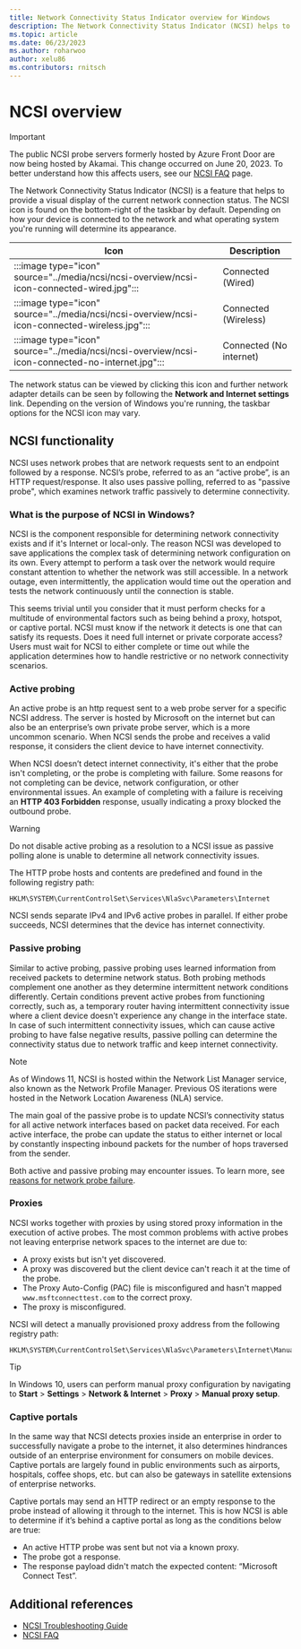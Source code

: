 ```yaml
---
title: Network Connectivity Status Indicator overview for Windows
description: The Network Connectivity Status Indicator (NCSI) helps to detect network connectivity and troubleshoot via network probing and passive polling.
ms.topic: article
ms.date: 06/23/2023
ms.author: roharwoo
author: xelu86
ms.contributors: rnitsch
---
```


# NCSI overview

> [!IMPORTANT]
> The public NCSI probe servers formerly hosted by Azure Front Door are now being hosted by Akamai. This change occurred on June 20, 2023. To better understand how this affects users, see our [NCSI FAQ](ncsi-frequently-asked-questions.md) page.

The Network Connectivity Status Indicator (NCSI) is a feature that helps to provide a visual display of the current network connection status. The NCSI icon is found on the bottom-right of the taskbar by default. Depending on how your device is connected to the network and what operating system you're running will determine its appearance.

|Icon|Description|
|--|--|
|:::image type="icon" source="../media/ncsi/ncsi-overview/ncsi-icon-connected-wired.jpg":::| Connected (Wired) |
|:::image type="icon" source="../media/ncsi/ncsi-overview/ncsi-icon-connected-wireless.jpg":::| Connected (Wireless) |
|:::image type="icon" source="../media/ncsi/ncsi-overview/ncsi-icon-connected-no-internet.jpg":::| Connected (No internet) |

The network status can be viewed by clicking this icon and further network adapter details can be seen by following the **Network and Internet settings** link. Depending on the version of Windows you're running, the taskbar options for the NCSI icon may vary.

## NCSI functionality

NCSI uses network probes that are network requests sent to an endpoint followed by a response. NCSI’s probe, referred to as an “active probe”, is an HTTP request/response. It also uses passive polling, referred to as "passive probe", which examines network traffic passively to determine connectivity.

### What is the purpose of NCSI in Windows?

NCSI is the component responsible for determining network connectivity exists and if it's Internet or local-only. The reason NCSI was developed to save applications the complex task of determining network configuration on its own. Every attempt to perform a task over the network would require constant attention to whether the network was still accessible. In a network outage, even intermittently, the application would time out the operation and tests the network continuously until the connection is stable.

This seems trivial until you consider that it must perform checks for a multitude of environmental factors such as being behind a proxy, hotspot, or captive portal. NCSI must know if the network it detects is one that can satisfy its requests. Does it need full internet or private corporate access? Users must wait for NCSI to either complete or time out while the application determines how to handle restrictive or no network connectivity scenarios.

### Active probing

An active probe is an http request sent to a web probe server for a specific NCSI address. The server is hosted by Microsoft on the internet but can also be an enterprise’s own private probe server, which is a more uncommon scenario. When NCSI sends the probe and receives a valid response, it considers the client device to have internet connectivity.

When NCSI doesn’t detect internet connectivity, it's either that the probe isn't completing, or the probe is completing with failure. Some reasons for not completing can be device, network configuration, or other environmental issues. An example of completing with a failure is receiving an **HTTP 403 Forbidden** response, usually indicating a proxy blocked the outbound probe.

> [!WARNING]
> Do not disable active probing as a resolution to a NCSI issue as passive polling alone is unable to determine all network connectivity issues.

The HTTP probe hosts and contents are predefined and found in the following registry path:

```registry
HKLM\SYSTEM\CurrentControlSet\Services\NlaSvc\Parameters\Internet
```

NCSI sends separate IPv4 and IPv6 active probes in parallel. If either probe succeeds, NCSI determines that the device has internet connectivity.

### Passive probing

Similar to active probing, passive probing uses learned information from received packets to determine network status. Both probing methods complement one another as they determine intermittent network conditions differently. Certain conditions prevent active probes from functioning correctly, such as, a temporary router having intermittent connectivity issue where a client device doesn't experience any change in the interface state. In case of such intermittent connectivity issues, which can cause active probing to have false negative results, passive polling can determine the connectivity status due to network traffic and keep internet connectivity.

> [!NOTE]
> As of Windows 11, NCSI is hosted within the Network List Manager service, also known as the Network Profile Manager. Previous OS iterations were hosted in the Network Location Awareness (NLA) service.

The main goal of the passive probe is to update NCSI’s connectivity status for all active network interfaces based on packet data received. For each active interface, the probe can update the status to either internet or local by constantly inspecting inbound packets for the number of hops traversed from the sender.

Both active and passive probing may encounter issues. To learn more, see [reasons for network probe failure](ncsi-frequently-asked-questions.md#reasons-for-network-probe-failure).

### Proxies

NCSI works together with proxies by using stored proxy information in the execution of active probes. The most common problems with active probes not leaving enterprise network spaces to the internet are due to:

- A proxy exists but isn't yet discovered.
- A proxy was discovered but the client device can't reach it at the time of the probe.
- The Proxy Auto-Config (PAC) file is misconfigured and hasn't mapped `www.msftconnecttest.com` to the correct proxy.
- The proxy is misconfigured.

NCSI will detect a manually provisioned proxy address from the following registry path:

```registry
HKLM\SYSTEM\CurrentControlSet\Services\NlaSvc\Parameters\Internet\ManualProxies
```

> [!TIP]
> In Windows 10, users can perform manual proxy configuration by navigating to **Start** > **Settings** > **Network & Internet** > **Proxy** > **Manual proxy setup**.

### Captive portals

In the same way that NCSI detects proxies inside an enterprise in order to successfully navigate a probe to the internet, it also determines hindrances outside of an enterprise environment for consumers on mobile devices. Captive portals are largely found in public environments such as airports, hospitals, coffee shops, etc. but can also be gateways in satellite extensions of enterprise networks.

Captive portals may send an HTTP redirect or an empty response to the probe instead of allowing it through to the internet. This is how NCSI is able to determine if it’s behind a captive portal as long as the conditions below are true:

- An active HTTP probe was sent but not via a known proxy.
- The probe got a response.
- The response payload didn't match the expected content: “Microsoft Connect Test”.

## Additional references

- [NCSI Troubleshooting Guide](ncsi-troubleshooting-guide.md)
- [NCSI FAQ](ncsi-frequently-asked-questions.md)
